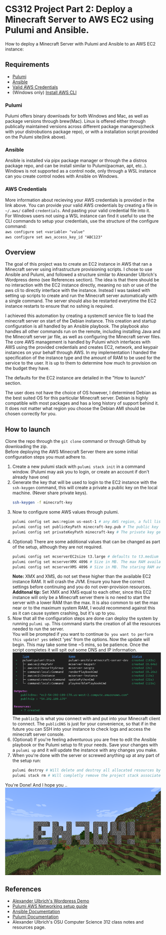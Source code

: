 # CS312 Project Part 2: Deploy a Minecraft Server to AWS EC2 using Pulumi and Ansible.
How to deploy a Minecraft Server with Pulumi and Ansible to an AWS EC2 instance:
## Requirements
* [Pulumi](https://www.pulumi.com/docs/install/)  
* [Ansible](https://docs.ansible.com/ansible/latest/installation_guide/intro_installation.html)  
* [Valid AWS Credentials](https://docs.aws.amazon.com/IAM/latest/UserGuide/security-creds.html)
* (Windows only) [Install AWS CLI](https://aws.amazon.com/cli/)
### Pulumi
Pulumi offers binary downloads for both Windows and Mac, as well as package versions through brew(Mac). Linux is offered either through publically maintained versions across different package managers(check with your distrobutions package repo), or with a installation script provided on the Pulumi site(link above).
### Ansible
Ansible is installed via pipx package manager or through the a distros package repo, and can be install similar to Pulumi(pacman, apt, etc..). Windows is not supported as a control node, only through a WSL instance can you create control nodes with Ansible on Windows.
### AWS Credentials
More information about recieving your AWS credentials is provided in the link above. You can provide your valid AWS credentials by creating a file in `~/.aws/` called `credentials`. And pasting your valid credential file into it.  
For Windows users not using a WSL instance can find it useful to use the CLI commands to setup your credentials, use the structure of the configure command:  
`aws configure set <variable> "value"`  
`aws configure set aws_access_key_id "ABC123"`  
## Overview
The goal of this project was to create an EC2 instance in AWS that ran a Minecraft server using infrastructure provisioning scripts. I chose to use Ansible and Pulumi, and followed a structure similar to Alexander Ulbrich's Wordpress demo (see References section). The idea is that there should be no interaction with the EC2 instance directly, meaning no ssh or use of the aws cli to directly interface with the instance. Instead I was tasked with setting up scripts to create and run the Minecraft server automatically with a single command. The server should also be restarted everytime the EC2 instance restarts to ensure that no sshing is required.  
  
I achieved this automation by creating a systemctl service file to load the minecraft server on start of the Debian instance. This creation and startup configuration is all handled by an Ansible playbook. The playbook also handles all other commands run on the remote, including installing Java and the Minecraft server jar file, as well as configuring the Minecraft server files. The core AWS management is handled by Pulumi which interfaces with AWS using the provided credentials and creates EC2, network, and keypair instances on your behalf through AWS. In my implementation I handed the specification of the instance type and the amount of RAM to be used for the service to the user. It is up to them to determine how much to provision on the budget they have.  
  
The defaults for the EC2 instance are detailed in the "How to launch" section.  
  
The user does not have the choice of OS however, I determined Debian as the best suited OS for this particular Minecraft server. Debian is highly compatible with most packages and has a long history of support behind it. It does not matter what region you choose the Debian AMI should be chosen correctly for you.  

## How to launch
Clone the repo through the `git clone` command or through Github by downloading the zip.  
Before deploying the AWS Minecraft Server there are some initial configuration steps you must adhere to.  
1. Create a new pulumi stack with `pulumi stack init` in a command window. (Pulumi may ask you to login, or create an account if don't already have one)  
2. Generate the key that will be used to login to the EC2 instance with the `ssh-keygen` command, this will create a private a public key on the local machine. (Never share private keys).
   ```bash
   ssh-keygen -f minecraft-key
   ```
3. Now to configure some AWS values through pulumi.  
   ```bash
   pulumi config set aws:region us-east-1 # any AWS region, a full list can viewed here: https://docs.aws.amazon.com/AWSEC2/latest/UserGuide/using-regions-availability-zones.html
   pulumi config set publicKeyPath minecraft-key.pub # The public key generated in the previous step
   pulumi config set privateKeyPath minecraft-key # The private key generated in the previous step
   ```
4. (Optional) There are some additional values that can be changed as part of the setup, although they are not required.
   ```bash
   pulumi config set mcserverEC2size t3.large # defaults to t3.medium (4GB RAM)
   pulumi config set mcserverXMX 4096 # Size in MB. The max RAM available for the JVM, defaults to 3072MB
   pulumi config set mcserverXMS 4096 # Size in MB. The staring RAM available for the JVM, defaults to 3072MB
   ```
   **Note:** XMX and XMS, do not set these higher than the available EC2 instance RAM. It will crash the JVM. Ensure you have the correct settings before continuing and you do not over-provision resources.  
   **Additonal tip:** Set XMX and XMS equal to each other, since this EC2 instance will only be a Minecraft server there is no need to start the server with a lower RAM than the max. It is also common to set the max near or to the maximum system RAM, I would recommend against this as it can cause system crashing, but it's up to you.
5. Now that all the configuration steps are done can deploy the system by running `pulumi up`. This command starts the creation of all the resources needed to run the server.  
   You will be prompted if you want to continue `Do you want to perform this update? yes` select 'yes' from the options. Now the update will begin.
   This may take some time ~5 mins, so be patience.
   Once the script completes it will spit out some DNS and IP information.
   ![Pulumi complete](https://github.com/BenReed161/CS312MinecraftServerProject/blob/main/images/pulumi1.png)  
   The `publicIp` is what you connect with and put into your Minecraft client to connect.
   The `publicDNS` is just for your convenience, so that if in the future you can SSH into your instance to check logs and access the minecraft server console.
6. (Optional) If you're feeling adventurous you are free to edit the Ansible playbook or the Pulumi setup to fit your needs. Save your changes with a `pulumi up` and it will update the instance with any changes you make.
7. When you're done with the server or screwed anything up at any part of the setup run:
   ```bash
   pulumi destroy # Will delete and destroy all allocated resources by this script.
   pulumi stack rm # Will completly remove the project stack associated with the Pulumi configuration.
   ```
You're Done!
And I hope you ..
![ENOJY!](https://github.com/BenReed161/CS312MinecraftServerProject/blob/main/images/mc.png)  
   


## References
* [Alexander Ulbrich's Wordpress Demo](https://github.com/adulbrich/demo-pulumi-wordpress-ec2/?tab=readme-ov-file)  
* [Pulumi AWS Networking setup guide](https://www.pulumi.com/ai/answers/oW1vyw8e4Xi8dFD9Q552Df/creating-ec2-instances-with-aws-networking)  
* [Ansible Documentation](https://docs.ansible.com/)  
* [Pulumi Documentation](https://www.pulumi.com/docs/)  
* Alexander Ulbrich's OSU Computer Science 312 class notes and resources page.  
